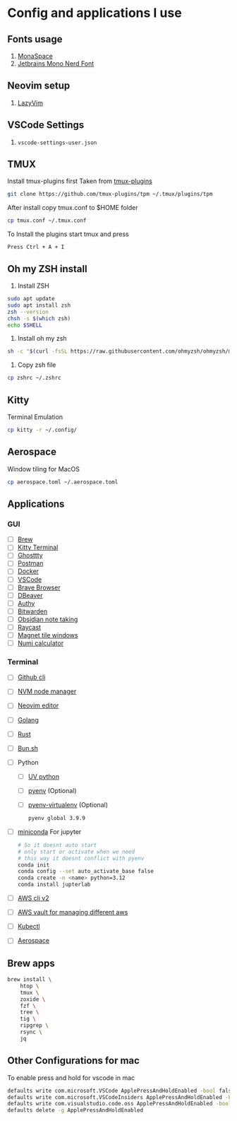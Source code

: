 # Config and applications I use

## Fonts usage

1. [MonaSpace](https://monaspace.githubnext.com/)
2. [Jetbrains Mono Nerd Font](/fonts/)

## Neovim setup

1. [LazyVim](https://www.lazyvim.org/)

## VSCode Settings

1. `vscode-settings-user.json`

## TMUX

Install tmux-plugins first
Taken from [tmux-plugins](https://github.com/tmux-plugins/tpm)

```bash
git clone https://github.com/tmux-plugins/tpm ~/.tmux/plugins/tpm
```

After install copy tmux.conf to $HOME folder

```bash
cp tmux.conf ~/.tmux.conf
```

To Install the plugins start tmux and press

`Press Ctrl + A + I`

## Oh my ZSH install

1. Install ZSH

```bash
sudo apt update
sudo apt install zsh
zsh --version
chsh -s $(which zsh)
echo $SHELL
```

1. Install oh my zsh

```bash
sh -c "$(curl -fsSL https://raw.githubusercontent.com/ohmyzsh/ohmyzsh/master/tools/install.sh)"
```

1. Copy zsh file

```bash
cp zshrc ~/.zshrc
```

## Kitty

Terminal Emulation

```bash
cp kitty -r ~/.config/
```

## Aerospace

Window tiling for MacOS

```bash
cp aerospace.toml ~/.aerospace.toml
```

## Applications

### GUI

- [ ] [Brew](https://brew.sh/)
- [ ] [Kitty Terminal](https://sw.kovidgoyal.net/kitty/)
- [ ] [Ghosttty](https://github.com/ghostty-org/ghostty)
- [ ] [Postman](https://www.postman.com/)
- [ ] [Docker](https://www.docker.com/get-started/)
- [ ] [VSCode](https://code.visualstudio.com/)
- [ ] [Brave Browser](https://brave.com/)
- [ ] [DBeaver](https://dbeaver.io/)
- [ ] [Authy](https://authy.com/)
- [ ] [Bitwarden](https://bitwarden.com/)
- [ ] [Obsidian note taking](https://obsidian.md/)
- [ ] [Raycast](https://www.raycast.com/)
- [ ] [Magnet tile windows](https://apps.apple.com/us/app/magnet/id441258766?mt=12)
- [ ] [Numi calculator](https://numi.app/)

### Terminal

- [ ] [Github cli](https://cli.github.com/)
- [ ] [NVM node manager](https://github.com/nvm-sh/nvm)
- [ ] [Neovim editor](https://neovim.io/)
- [ ] [Golang](https://go.dev/)
- [ ] [Rust](https://doc.rust-lang.org/cargo/getting-started/installation.html)
- [ ] [Bun.sh](https://bun.sh/)
- [ ] Python

  - [ ] [UV python](https://github.com/astral-sh/uv)
  - [ ] [pyenv](https://github.com/pyenv/pyenv) (Optional)
  - [ ] [pyenv-virtualenv](https://github.com/pyenv/pyenv-virtualenv) (Optional)

    ```bash
    pyenv global 3.9.9
    ```

- [ ] [miniconda](https://docs.anaconda.com/free/miniconda/index.html) For jupyter

  ```bash
  # So it doesnt auto start
  # only start or activate when we need
  # this way it doesnt conflict with pyenv
  conda init
  conda config --set auto_activate_base false
  conda create -n <name> python=3.12
  conda install jupterlab
  ```

- [ ] [AWS cli v2](https://docs.aws.amazon.com/cli/latest/userguide/getting-started-install.html)
- [ ] [AWS vault for managing different aws](https://github.com/99designs/aws-vault)
- [ ] [Kubectl](https://kubernetes.io/docs/tasks/tools/#kubectl)
- [ ] [Aerospace](https://github.com/nikitabobko/AeroSpace)

## Brew apps

```bash
brew install \
    htop \
    tmux \
    zoxide \
    fzf \
    tree \
    tig \
    ripgrep \
    rsync \
    jq
```

## Other Configurations for mac

To enable press and hold for vscode in mac

```bash
defaults write com.microsoft.VSCode ApplePressAndHoldEnabled -bool false         # For VS Code
defaults write com.microsoft.VSCodeInsiders ApplePressAndHoldEnabled -bool false # For VS Code Insider
defaults write com.visualstudio.code.oss ApplePressAndHoldEnabled -bool false    # For VS Codium
defaults delete -g ApplePressAndHoldEnabled
```
